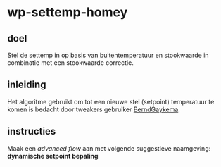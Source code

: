 # wp-settemp-homey

## doel

Stel de settemp in op basis van buitentemperatuur en stookwaarde in combinatie met een stookwaarde correctie.

## inleiding

Het algoritme gebruikt om tot een nieuwe stel (setpoint) temperatuur te komen is bedacht door tweakers gebruiker [BerndGaykema](https://gathering.tweakers.net/forum/view_message/80573882).

## instructies

Maak een *advanced flow* aan met volgende suggestieve naamgeving: **dynamische setpoint bepaling**

